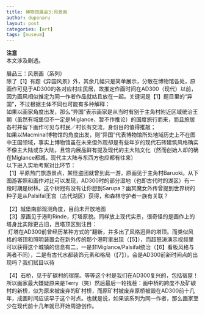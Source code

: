 ```yaml
---
title: 博物馆展品3:风景画
author: duponaru
layout: post
categories: [art]
tags: [museum]
---
```


**注意**  
本文涉及剧透。  

展品三：风景画（系列）  
除了【1】有题《异国风景》外，其余几幅只是简单展示，分散在博物馆各处，原画作可见于AD300的各对应村庄民居，故推定作画时间在AD300（现代）以前，因为画风相似推定为同一作者作品就姑且放在一起。关键词是【1】题目里的“异国”，不过根据主体不同也可能有多种解释：  
如果以画家角度出发，那么“异国”表示画家是从当时有别于主角村附近区域统治王朝（虽然有城堡但不一定是Miglance，暂不作推论）的国度旅行而来，而且旅居各村并留下画作可见与村民／村长有交流，身份目的值得推敲；  
如果以Macminal博物馆的角度出发，则“异国”代表博物馆所处地域历史上不在图中王国领域，事实上博物馆虽在未来但外观却是有些年岁的现代石砖建筑风格确实不像主大陆或东大陆，且馆内展品鲜有提及现代的主大陆文化（然而创始人却的确在Miglance都城，现代主大陆与东西方也应都有往来）  
<span class="image centered"><img src="{{ '/assets/post_img/2019-12-25/paintings.png' | relative_url }}" alt="" /></span>  
以下进入实地考察对比环节：  
【1】平原热门旅游景点，某怪盗团就曾到此一游，原画见于主角村Baruoki。从下图游客照和画作对比可以发现，AD300时的部分湿地（也即古代时的湖区）有一段时期是树林。这个树冠有没有让你想到Sarupa？幽冥魔女外传曾提到世界树的种子是从Palsifal王宫（古代湖区）获得，和森林守护者一族有关联？  
<span class="image centered"><img src="{{ '/assets/post_img/2019-12-25/nuaru.png' | relative_url }}" alt="" /></span>

【2】城堡南部观测角度，目前未开放地图  
【3】原画见于港町Rinde，灯塔原貌。同样放上现代实景，很奇怪的是画作上的塔身比实际更古旧，且塔顶区别注目：  
<span class="image centered"><img src="{{ '/assets/post_img/2019-12-25/tower.png' | relative_url }}" alt="" /></span>
灯塔在AD300前曾经历某种方式的"翻新，并多出了风格迥异的塔顶。而类似风格的塔顶和照明装置会在新外传的那个港町里出现（【5】），而超怒涛演示视频里可以获得这个城镇的信息有二，一是非Miglance/Palsifal统治（【6】看板风格与两者不同），二是有古代水都装饰元素和格局（【7】）。会是AD300前新时间点的出现吗？我们拭目以待  
<span class="image centered"><img src="{{ '/assets/post_img/2019-12-25/newtown.png' | relative_url }}" alt="" /></span>  

【4】石桥，见于矿碳村的宿屋。等等这个村是我们在AD300复兴的，包括宿屋！所以画家最大嫌疑原来是Terry（笑）然后最后一轮找茬：画中桥的跨度不及矿碳村的新桥，似为原来被废弃的矿村桥，而原矿村被废弃原桥被毁在AD300前十几年，成画时间应该早于这个时点。也就是说，如果该系列为同一作者，那么画家至少在现代前十几年就已开始周游创作。




